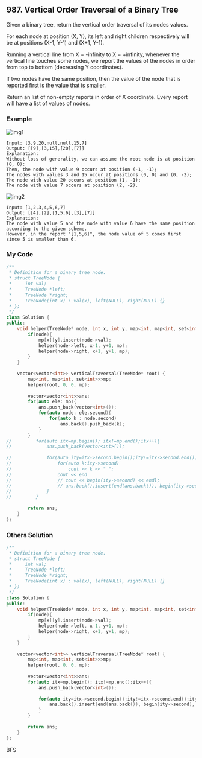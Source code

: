 ## 987. Vertical Order Traversal of a Binary Tree

Given a binary tree, return the vertical order traversal of its nodes values.

For each node at position (X, Y), its left and right children respectively will be at positions (X-1, Y-1) and (X+1, Y-1).

Running a vertical line from X = -infinity to X = +infinity, whenever the vertical line touches some nodes, we report the values of the nodes in order from top to bottom (decreasing Y coordinates).

If two nodes have the same position, then the value of the node that is reported first is the value that is smaller.

Return an list of non-empty reports in order of X coordinate.  Every report will have a list of values of nodes.


### Example
![img1](https://assets.leetcode.com/uploads/2019/01/31/1236_example_1.PNG "img1")
```
Input: [3,9,20,null,null,15,7]
Output: [[9],[3,15],[20],[7]]
Explanation: 
Without loss of generality, we can assume the root node is at position (0, 0):
Then, the node with value 9 occurs at position (-1, -1);
The nodes with values 3 and 15 occur at positions (0, 0) and (0, -2);
The node with value 20 occurs at position (1, -1);
The node with value 7 occurs at position (2, -2).
```

![img2](https://assets.leetcode.com/uploads/2019/01/31/tree2.png "img2")
```
Input: [1,2,3,4,5,6,7]
Output: [[4],[2],[1,5,6],[3],[7]]
Explanation: 
The node with value 5 and the node with value 6 have the same position according to the given scheme.
However, in the report "[1,5,6]", the node value of 5 comes first since 5 is smaller than 6.
```
### My Code
```c++
/**
 * Definition for a binary tree node.
 * struct TreeNode {
 *     int val;
 *     TreeNode *left;
 *     TreeNode *right;
 *     TreeNode(int x) : val(x), left(NULL), right(NULL) {}
 * };
 */
class Solution {
public:
    void helper(TreeNode* node, int x, int y, map<int, map<int, set<int>>>& mp){
        if(node){
            mp[x][y].insert(node->val);
            helper(node->left, x-1, y+1, mp);
            helper(node->right, x+1, y+1, mp);
        }
    }
    
    vector<vector<int>> verticalTraversal(TreeNode* root) {
        map<int, map<int, set<int>>>mp;
        helper(root, 0, 0, mp);
        
        vector<vector<int>>ans;
        for(auto ele: mp){
            ans.push_back(vector<int>());
            for(auto node: ele.second){
                for(auto k : node.second)
                    ans.back().push_back(k);
            }
        }
//         for(auto itx=mp.begin(); itx!=mp.end();itx++){
//             ans.push_back(vector<int>());
            
//             for(auto ity=itx->second.begin();ity!=itx->second.end();ity++){
//                 for(auto k:ity->second)
//                     cout << k << " ";
//                 cout << end
//                 // cout << begin(ity->second) << endl;
//                 // ans.back().insert(end(ans.back()), begin(ity->second), end(ity->second));
//             }
//         }
        
        return ans;
    }
};
```


### Others Solution
```c++
/**
 * Definition for a binary tree node.
 * struct TreeNode {
 *     int val;
 *     TreeNode *left;
 *     TreeNode *right;
 *     TreeNode(int x) : val(x), left(NULL), right(NULL) {}
 * };
 */
class Solution {
public:
    void helper(TreeNode* node, int x, int y, map<int, map<int, set<int>>>& mp){
        if(node){
            mp[x][y].insert(node->val);
            helper(node->left, x-1, y+1, mp);
            helper(node->right, x+1, y+1, mp);
        }
    }
    
    vector<vector<int>> verticalTraversal(TreeNode* root) {
        map<int, map<int, set<int>>>mp;
        helper(root, 0, 0, mp);
        
        vector<vector<int>>ans;
        for(auto itx=mp.begin(); itx!=mp.end();itx++){
            ans.push_back(vector<int>());
            
            for(auto ity=itx->second.begin();ity!=itx->second.end();ity++){
                ans.back().insert(end(ans.back()), begin(ity->second), end(ity->second));
            }
        }
        
        return ans;
    }
};
```

BFS
```c++
```

